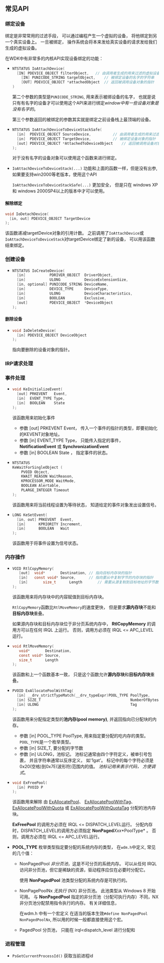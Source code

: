 ## 常见API

### 绑定设备

绑定是非常常用的过滤手段， 可以通过编程产生一个虚拟的设备， 将他绑定到另一个真实设备上。 一旦被绑定， 操作系统会将本来发给真实设备的请求发给我们生成的虚拟设备。

在WDK中有非常多的内核API实现设备绑定的功能：

- ```c
  NTSTATUS IoAttachDevice(
  	[IN] PDEVICE_OBJECT filterObject, 	// 由调用者生成的用来过滤的虚拟设备
      [IN] PUNICODE_STRING targetObject, 	// 被绑定设备的名字的字符串
      [OUT] PDEVICE_OBJECT *attachedObject  // 返回被调用设备对象的指针
  )
  ```

  第二个参数的类型是`PUNICODE_STRING`, 用来表示被绑设备的名字， 也就是说只有有名字的设备才可以使用这个API来进行绑定*window中有一些设备对象是没有名字的*。

  第三个参数返回的被绑定的参数其实就是绑定之前设备栈上最顶端的设备。

- ```c
  NTSTATUS IoAttachDeviceToDeviceStackSafe(
    [in]  PDEVICE_OBJECT SourceDevice,			// 由调用者生成的用来过滤的虚拟设备
    [in]  PDEVICE_OBJECT TargetDevice,			// 被绑定设备对象的指针
    [out] PDEVICE_OBJECT *AttachedToDeviceObject	// 返回被调用设备对象的指针
  );
  ```

  对于没有名字的设备对象可以使用这个函数来进行绑定。

- `IoAttachDeviceToDeviceStack(...)` 功能和上面的函数一样，但是没有出参,如果要支持win2000等老版本，使用这个API

  `IoAttachDeviceToDeviceStackSafe(...)` 更加安全， 但是只在 windows XP 和 windows 2000SP4以上的版本中才可以使用。

#### 解除绑定

```c
void IoDetachDevice(
  [in, out] PDEVICE_OBJECT TargetDevice
);
```

该函数递减targetDevice对象的引用计数。 之前调用了`IoAttachDevice`或`IoAttachDeviceToDeviceStack`对targetDevice绑定了新的设备， 可以用该函数结束绑定。

### 创建设备

- ```c
  NTSTATUS IoCreateDevice(
    [in]           PDRIVER_OBJECT  DriverObject,
    [in]           ULONG           DeviceExtensionSize,
    [in, optional] PUNICODE_STRING DeviceName,
    [in]           DEVICE_TYPE     DeviceType,
    [in]           ULONG           DeviceCharacteristics,
    [in]           BOOLEAN         Exclusive,
    [out]          PDEVICE_OBJECT  *DeviceObject
  );
  ```


#### 删除设备

- ```c
  void IoDeleteDevice(
    [in] PDEVICE_OBJECT DeviceObject
  );
  ```

  指向要删除的设备对象的指针。



### IRP请求处理



### 事件处理

- ```c
  void KeInitializeEvent(
    [out] PRKEVENT   Event,
    [in]  EVENT_TYPE Type,
    [in]  BOOLEAN    State
  );
  ```

  该函数用来初始化事件

  - 参数 [out] PRKEVENT   Event， 传入一个事件的指针的类型，即要初始化的KEVENT对象地址。
  - 参数 [in]  EVENT_TYPE Type， 只能传入指定的事件， **NotificationEvent** 或 **SynchronizationEvent**
  - 参数 [in]  BOOLEAN    State ， 指定事件的状态。



- ```c
  NTSTATUS
  KeWaitForSingleObject (
      PVOID Object,
      KWAIT_REASON WaitReason,
      KPROCESSOR_MODE WaitMode,
      BOOLEAN Alertable,
      PLARGE_INTEGER Timeout
  );
  ```

  该函数用来将当前线程设置为等待状态， 知道给定的事件对象发出设置信号。

  

- ```c
  LONG KeSetEvent(
    [in, out] PRKEVENT  Event,
    [in]      KPRIORITY Increment,
    [in]      BOOLEAN   Wait
  );
  ```

  该函数用于将事件设置为信号状态。



### 内存操作

- ```c
  VOID RtlCopyMemory(
     [out]	void*       Destination, // 指向目标内存块的指针
     [in] 	const void* Source,		 // 指向要从中复制字节的内存块的指针 
     [in]		size_t      Length		 // 需要从源复制到目标地址的字节数
  );
  ```

  该函数用来将内存块中的内容赋值到目标内存块。

   `RtlCopyMemory`函数比`RtlMoveMemory`的速度更快， 但是要求**源内存块**不能和**目标内存块**重叠。

  如果源内存块和目标内存块位于非分页系统内存中， **RtlCopyMemory** 的调用方可以在任何 IRQL 上运行。 否则，调用方必须在 IRQL <= APC_LEVEL 运行。

  

- ```c
  void RtlMoveMemory(
     void*       Destination,
     const void* Source,
     size_t      Length
  );
  ```

  该函数和上一个函数基本一致， 只是这个函数允许**源内存块**和**目标内存块**重叠。



- ```c
  PVOID ExAllocatePoolWithTag(
    [in] __drv_strictTypeMatch(__drv_typeExpr)POOL_TYPE PoolType, 
    [in] SIZE_T                                         NumberOfBytes,
    [in] ULONG                                          Tag
  );
  ```

  该函数用来分配指定类型的**池内存(pool memory)**, 并返回指向已分配块的内存。

  - 参数 [in] POOL_TYPE PoolType,  用来指定要分配的吃内存的类型。  `POOL_TYPE`是一个枚举类型。
  - 参数 [in] SIZE_T,   要分配的字节数
  - 参数 [in] ULONG，池标记。 池标记通常由四个字符定义，被单引号包裹， 并且字符串通常以反序定义， 如'1gat'。 标记中的每个字符必须是 0x20(空格)到0x7E(波形符)范围内的值。 *池标记用来表示代码， 方便调式*。

  

- ```c
  void ExFreePool(
    [in] PVOID P
  );
  ```

  该函数用来解除 由 [ExAllocatePool](https://learn.microsoft.com/zh-cn/windows-hardware/drivers/ddi/wdm/nf-wdm-exallocatepool)、 [ExAllocatePoolWithTag](https://learn.microsoft.com/zh-cn/windows-hardware/drivers/ddi/wdm/nf-wdm-exallocatepoolwithtag)、 [ExAllocatePoolWithQuota](https://learn.microsoft.com/zh-cn/windows-hardware/drivers/ddi/wdm/nf-wdm-exallocatepoolwithquota) 或 [ExAllocatePoolWithQuotaTag](https://learn.microsoft.com/zh-cn/windows-hardware/drivers/ddi/wdm/nf-wdm-exallocatepoolwithquotatag) 分配的池内存块。

  **ExFreePool** 的调用方必须在 IRQL <= DISPATCH_LEVEL运行。 分配内存时，DISPATCH_LEVEL的调用方必须指定 **NonPaged***Xxx**PoolType* 。 否则，调用方必须在 IRQL <= APC_LEVEL运行。

  

- **POOL_TYPE** 枚举类型指定要分配的系统内存的类型， 在`wdm.h`中定义, 常见的几个值：

  - NonPagedPool   *非分页池*，这是不可分页的系统内存。 可以从任何 IRQL 访问非分页池，但它是稀缺的资源，驱动程序应仅在必要时分配它。

    使用 **NonPagedPool** 池类型分配的系统内存是可执行的。

  - NonPagePoolNx    *无执行* (NX) 非分页池。 此池类型从 Windows 8 开始可用。 与 **NonPagedPool** 指定的非分页池（分配可执行内存）不同，NX 非分页池分配禁用指令执行的内存。 有关详细信息，

    在wdm.h 中有一个宏定义 在适当的版本生效`#define NonPagedPool NonPagedPoolNx`, 所以用的时候一般都直接使用这个宏。

  - PagedPool   分页池， 只能在 irql<dispatch_level 进行分配和

  
  
  



### 进程管理

- `PsGetCurrentProcessId()`  获取当前进程id
